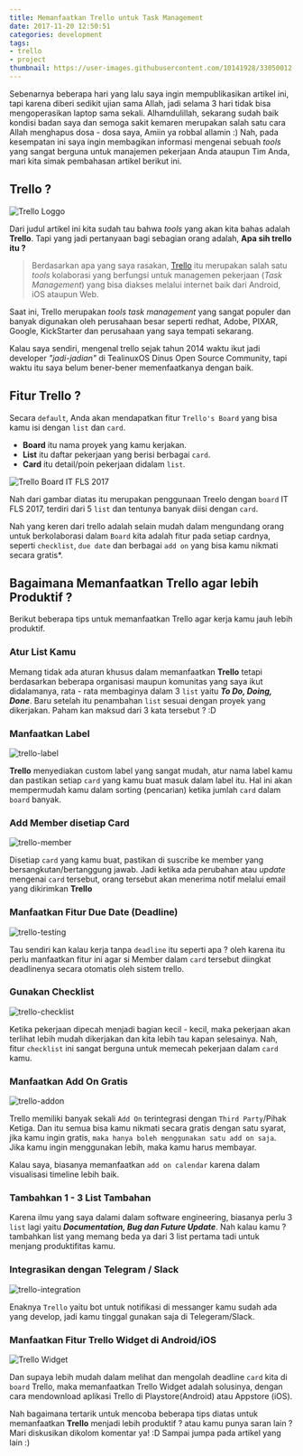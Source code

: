 ```yaml
---
title: Memanfaatkan Trello untuk Task Management
date: 2017-11-20 12:50:51
categories: development
tags:
- trello
- project
thumbnail: https://user-images.githubusercontent.com/10141928/33050012-3c8b5900-ce95-11e7-9ba3-a19cf19a8e56.jpg
---
```

Sebenarnya beberapa hari yang lalu saya ingin mempublikasikan artikel ini, tapi karena diberi sedikit ujian sama Allah, jadi selama 3 hari tidak bisa mengoperasikan laptop sama sekali. Alhamdulillah, sekarang sudah baik kondisi badan saya dan semoga sakit kemaren merupakan salah satu cara Allah menghapus dosa - dosa saya, Amiin ya robbal allamin :) Nah, pada kesempatan ini saya ingin membagikan informasi mengenai sebuah _tools_ yang sangat berguna untuk manajemen pekerjaan Anda ataupun Tim Anda, mari kita simak pembahasan artikel berikut ini.
<!-- more -->

## Trello ?
![Trello Loggo](https://upload.wikimedia.org/wikipedia/commons/a/a5/Trello_logo.png)

Dari judul artikel ini kita sudah tau bahwa _tools_ yang akan kita bahas adalah **Trello**. Tapi yang jadi pertanyaan bagi sebagian orang adalah, **Apa sih trello itu ?** 

> Berdasarkan apa yang saya rasakan, [Trello](https://trello.com) itu merupakan salah satu _tools_ kolaborasi yang berfungsi untuk managemen pekerjaan (_Task Management_) yang bisa diakses melalui internet baik dari Android, iOS ataupun Web. 

Saat ini, Trello merupakan _tools task management_ yang sangat populer dan banyak digunakan oleh perusahaan besar seperti redhat, Adobe, PIXAR, Google, KickStarter dan perusahaan yang saya tempati sekarang.

Kalau saya sendiri, mengenal trello sejak tahun 2014 waktu ikut jadi developer _"jadi-jadian"_ di TealinuxOS Dinus Open Source Community, tapi waktu itu saya belum bener-bener memenfaatkanya dengan baik.

## Fitur Trello ?
Secara `default`, Anda akan mendapatkan fitur `Trello's Board` yang bisa kamu isi dengan `list` dan `card`.

- **Board** itu nama proyek yang kamu kerjakan.
- **List** itu daftar pekerjaan yang berisi berbagai `card`.
- **Card** itu detail/poin pekerjaan didalam `list`.

![Trello Board IT FLS 2017](https://user-images.githubusercontent.com/10141928/33049727-fa1c1722-ce93-11e7-8489-169c06d8ef8b.png)

Nah dari gambar diatas itu merupakan penggunaan Treelo dengan `board` IT FLS 2017, terdiri dari 5 `list` dan tentunya banyak diisi dengan `card`. 

Nah yang keren dari trello adalah selain mudah dalam mengundang orang untuk berkolaborasi dalam `Board` kita adalah fitur pada setiap cardnya, seperti `checklist`, `due date` dan berbagai `add on` yang bisa kamu nikmati secara gratis*.

## Bagaimana Memanfaatkan Trello agar lebih Produktif ?
Berikut beberapa tips untuk memanfaatkan Trello agar kerja kamu jauh lebih produktif.

### Atur List Kamu
Memang tidak ada aturan khusus dalam memanfaatkan **Trello** tetapi berdasarkan beberapa organisasi maupun komunitas yang saya ikut didalamanya, rata - rata membaginya dalam 3 `list` yaitu _**To Do, Doing, Done**_. Baru setelah itu penambahan `list` sesuai dengan proyek yang dikerjakan.
Paham kan maksud dari 3 kata tersebut ? :D

### Manfaatkan Label

![trello-label](https://user-images.githubusercontent.com/10141928/33049943-ecac7b44-ce94-11e7-8fcb-77e10532768e.jpg)

**Trello** menyediakan custom label yang sangat mudah, atur nama label kamu dan pastikan setiap `card` yang kamu buat masuk dalam label itu. Hal ini akan mempermudah kamu dalam sorting (pencarian) ketika jumlah `card` dalam `board` banyak.

### Add Member disetiap Card

![trello-member](https://user-images.githubusercontent.com/10141928/33050012-3c8b5900-ce95-11e7-9ba3-a19cf19a8e56.jpg)

Disetiap `card` yang kamu buat, pastikan di suscribe ke member yang bersangkutan/bertanggung jawab. Jadi ketika ada perubahan atau _update_ mengenai `card` tersebut, orang tersebut akan menerima notif melalui email yang dikirimkan **Trello**

### Manfaatkan Fitur Due Date (Deadline)

![trello-testing](https://user-images.githubusercontent.com/10141928/33050232-50c4dea4-ce96-11e7-99cf-610c52998c2c.jpg)

Tau sendiri kan kalau kerja tanpa `deadline` itu seperti apa ? oleh karena itu perlu manfaatkan fitur ini agar si Member dalam `card` tersebut diingkat deadlinenya secara otomatis oleh sistem trello.

### Gunakan Checklist

![trello-checklist](https://user-images.githubusercontent.com/10141928/33050229-4bb8b340-ce96-11e7-87d6-def327052452.jpg)

Ketika pekerjaan dipecah menjadi bagian kecil - kecil, maka pekerjaan akan terlihat lebih mudah dikerjakan dan kita lebih tau kapan selesainya. Nah, fitur `checklist` ini sangat berguna untuk memecah pekerjaan dalam `card` kamu.

### Manfaatkan Add On Gratis

![trello-addon](https://user-images.githubusercontent.com/10141928/33050227-4b3c9e86-ce96-11e7-9738-bf44ca137c4d.jpg)

Trello memiliki banyak sekali `Add On` terintegrasi dengan `Third Party`/Pihak Ketiga. Dan itu semua bisa kamu nikmati secara gratis dengan satu syarat, jika kamu ingin gratis, `maka hanya boleh menggunakan satu add on saja`. Jika kamu ingin menggunakan lebih, maka kamu harus membayar. 

Kalau saya, biasanya memanfaatkan `add on calendar` karena dalam visualisasi timeline lebih baik.

### Tambahkan 1 - 3 List Tambahan 
Karena ilmu yang saya dalami dalam software engineering, biasanya perlu 3 `list` lagi yaitu _**Documentation, Bug dan Future Update**_. Nah kalau kamu ? tambahkan list yang memang beda ya dari 3 list pertama tadi untuk menjang produktifitas kamu. 

### Integrasikan dengan Telegram / Slack

![trello-integration](https://user-images.githubusercontent.com/10141928/33050230-4fc28d4e-ce96-11e7-9f78-33959f0f80d7.jpg)

Enaknya `Trello` yaitu bot untuk notifikasi di messanger kamu sudah ada yang develop, jadi kamu tinggal gunakan saja di Telegeram/Slack. 

### Manfaatkan Fitur Trello Widget di Android/iOS

![Trello Widget](https://user-images.githubusercontent.com/10141928/33050350-084813ca-ce97-11e7-88e0-0cc6128aee42.jpg)

Dan supaya lebih mudah dalam melihat dan mengolah deadline `card` kita di `board` Trello, maka memanfaatkan Trello Widget adalah solusinya, dengan cara mendownload aplikasi Trello di Playstore(Android) atau Appstore (iOS).

Nah bagaimana tertarik untuk mencoba beberapa tips diatas untuk memanfaatkan **Trello** menjadi lebih produktif ? atau kamu punya saran lain ? Mari diskusikan dikolom komentar ya! :D Sampai jumpa pada artikel yang lain :)